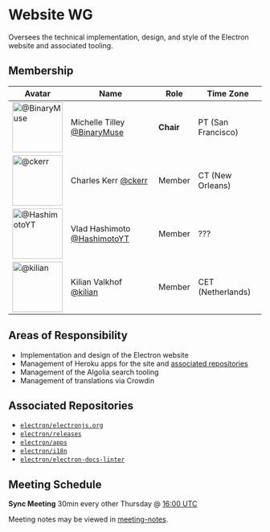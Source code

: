 # Website WG

Oversees the technical implementation, design, and style of the Electron website and associated tooling.

## Membership

| Avatar | Name | Role | Time Zone |
| -------------------------------------------|----------------------|----------------------------| -------- |
| <img src="https://github.com/BinaryMuse.png" width=100 alt="@BinaryMuse">  | Michelle Tilley [@BinaryMuse](https://github.com/BinaryMuse) | **Chair** | PT (San Francisco) |
| <img src="https://github.com/ckerr.png" width=100 alt="@ckerr">  | Charles Kerr [@ckerr](https://github.com/ckerr) | Member | CT (New Orleans) |
| <img src="https://github.com/HashimotoYT.png" width=100 alt="@HashimotoYT">  | Vlad Hashimoto [@HashimotoYT](https://github.com/HashimotoYT) | Member | ??? |
| <img src="https://github.com/kilian.png" width=100 alt="@kilian">  | Kilian Valkhof [@kilian](https://github.com/kilian) | Member | CET (Netherlands) |

## Areas of Responsibility

* Implementation and design of the Electron website
* Management of Heroku apps for the site and [associated repositories](#associated-repositories)
* Management of the Algolia search tooling
* Management of translations via Crowdin

## Associated Repositories

* [`electron/electronjs.org`](https://github.com/electron/electronjs.org)
* [`electron/releases`](https://github.com/electron/releases)
* [`electron/apps`](https://github.com/electron/apps)
* [`electron/i18n`](https://github.com/electron/i18n)
* [`electron/electron-docs-linter`](https://github.com/electron/electron-docs-linter)

## Meeting Schedule

**Sync Meeting** 30min every other Thursday @ [16:00 UTC](https://duckduckgo.com/?q=16%3A00+UTC&ia=answer)

Meeting notes may be viewed in [meeting-notes](meeting-notes).
